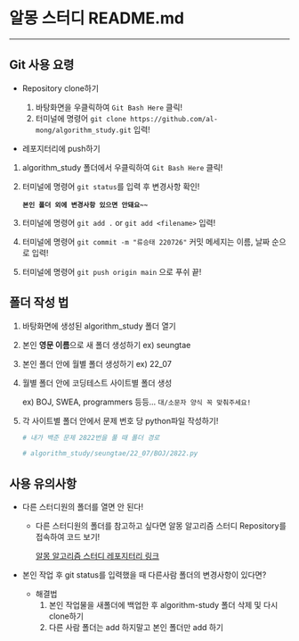 # 알몽 스터디 README.md

---



## Git 사용 요령

- Repository clone하기
  1. 바탕화면을 우클릭하여  `Git Bash Here` 클릭!
  2. 터미널에 명령어 `git clone https://github.com/al-mong/algorithm_study.git` 입력!



-  레포지터리에 push하기 

  1. algorithm_study 폴더에서 우클릭하여 `Git Bash Here` 클릭!

  2. 터미널에 명령어 `git status`를 입력 후 변경사항 확인!

     **`본인 폴더 외에 변경사항 있으면 안돼요~~`**

  3. 터미널에 명령어 `git add .` or `git add <filename>` 입력!

  4. 터미널에 명령어 `git commit -m "류승태 220726"` 커밋 메세지는 이름, 날짜 순으로 입력!

  5. 터미널에 명령어 `git push origin main` 으로 푸쉬 끝!





## 폴더 작성 법

1. 바탕화면에 생성된 algorithm_study 폴더 열기

2. 본인 **영문 이름**으로 새 폴더 생성하기 ex) seungtae

3. 본인 폴더 안에 월별 폴더 생성하기 ex) 22_07

4. 월별 폴더 안에 코딩테스트 사이트별 폴더 생성  

   ex) BOJ, SWEA, programmers 등등... `대/소문자 양식 꼭 맞춰주세요!`

5. 각 사이트별 폴더 안에서 문제 번호 당 python파일 작성하기!

   ``` python 
   # 내가 백준 문제 2822번을 풀 때 폴더 경로
   
   # algorithm_study/seungtae/22_07/BOJ/2822.py
   ```

   

## 사용 유의사항

- 다른 스터디원의 폴더를 열면 안 된다!

  - 다른 스터디원의 폴더를 참고하고 싶다면 알몽 알고리즘 스터디 Repository를 접속하여 코드 보기!

    [알몽 알고리즘 스터디 레포지터리 링크](#https://github.com/al-mong/algorithm_study)

- 본인 작업 후 git status를 입력했을 때 다른사람 폴더의 변경사항이 있다면?
  - 해결법 
    1. 본인 작업물을 새폴더에 백업한 후 algorithm-study 폴더 삭제 및 다시 clone하기
    2. 다른 사람 폴더는 add 하지말고 본인 폴더만 add 하기 




